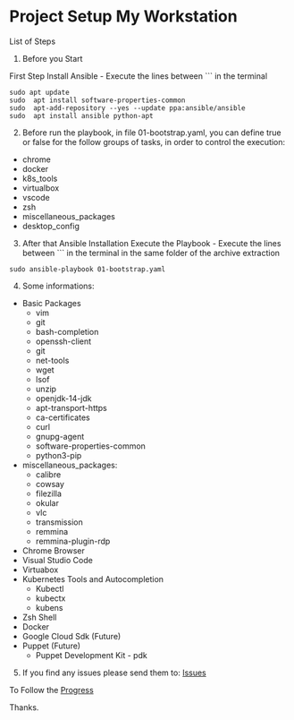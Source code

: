 # Project Setup My Workstation

List of Steps

1. Before you Start

First Step Install Ansible - Execute the lines between ``` in the terminal

```
sudo apt update
sudo  apt install software-properties-common
sudo  apt-add-repository --yes --update ppa:ansible/ansible
sudo  apt install ansible python-apt
```

2. Before run the playbook, in file 01-bootstrap.yaml, you can define true or false for the follow groups of tasks, in order to control the execution:

* chrome
* docker
* k8s_tools
* virtualbox
* vscode
* zsh
* miscellaneous_packages
* desktop_config

3. After that Ansible Installation Execute the Playbook - Execute the lines between ``` in the terminal in the same folder of the archive extraction

```
sudo ansible-playbook 01-bootstrap.yaml
```

4. Some informations:

* Basic Packages  
    - vim
    - git
    - bash-completion  
    - openssh-client
    - git
    - net-tools
    - wget
    - lsof
    - unzip
    - openjdk-14-jdk
    - apt-transport-https
    - ca-certificates
    - curl
    - gnupg-agent
    - software-properties-common      
    - python3-pip
* miscellaneous_packages:
  - calibre
  - cowsay
  - filezilla
  - okular
  - vlc
  - transmission
  - remmina
  - remmina-plugin-rdp 
* Chrome Browser
* Visual Studio Code
* Virtuabox
* Kubernetes Tools and Autocompletion
    - Kubectl
    - kubectx
    - kubens
* Zsh Shell    
* Docker    
* Google Cloud Sdk (Future)
* Puppet (Future)
    * Puppet Development Kit - pdk

5. If you find any issues please send them to: [Issues](https://github.com/georgesouzafarias/setup-workstation/issues)


To Follow the [Progress](https://github.com/georgesouzafarias/setup-workstation/issues/1)

Thanks.
